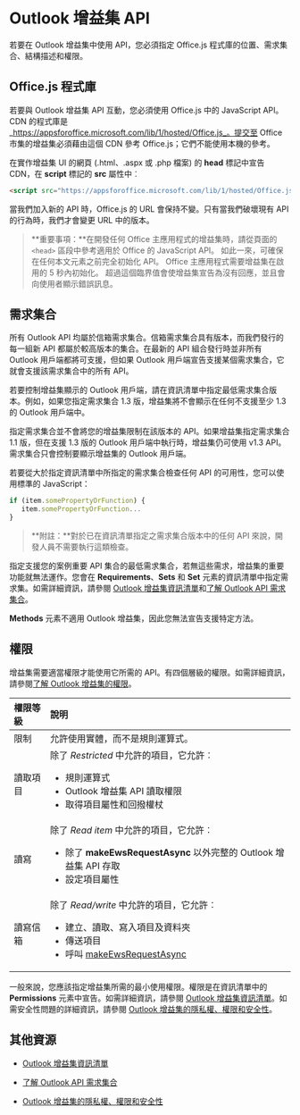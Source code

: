 
# Outlook 增益集 API

若要在 Outlook 增益集中使用 API，您必須指定 Office.js 程式庫的位置、需求集合、結構描述和權限。

## Office.js 程式庫

若要與 Outlook 增益集 API 互動，您必須使用 Office.js 中的 JavaScript API。CDN 的程式庫是 _https://appsforoffice.microsoft.com/lib/1/hosted/Office.js_。提交至 Office 市集的增益集必須藉由這個 CDN 參考 Office.js；它們不能使用本機的參考。 

在實作增益集 UI 的網頁 (.html、.aspx 或 .php 檔案) 的 **head** 標記中宣告 CDN，在 **script** 標記的 **src** 屬性中︰


```HTML
<script src="https://appsforoffice.microsoft.com/lib/1/hosted/Office.js" type="text/javascript"></script>
```

當我們加入新的 API 時，Office.js 的 URL 會保持不變。只有當我們破壞現有 API 的行為時，我們才會變更 URL 中的版本。

> **重要事項：**在開發任何 Office 主應用程式的增益集時，請從頁面的 `<head>` 區段中參考適用於 Office 的 JavaScript API。 如此一來，可確保在任何本文元素之前完全初始化 API。 Office 主應用程式需要增益集在啟用的 5 秒內初始化。 超過這個臨界值會使增益集宣告為沒有回應，並且會向使用者顯示錯誤訊息。  

## 需求集合

所有 Outlook API 均屬於信箱需求集合。信箱需求集合具有版本，而我們發行的每一組新 API 都屬於較高版本的集合。在最新的 API 組合發行時並非所有 Outlook 用戶端都將可支援，但如果 Outlook 用戶端宣告支援某個需求集合，它就會支援該需求集合中的所有 API。 

若要控制增益集顯示的 Outlook 用戶端，請在資訊清單中指定最低需求集合版本。例如，如果您指定需求集合 1.3 版，增益集將不會顯示在任何不支援至少 1.3 的 Outlook 用戶端中。 

指定需求集合並不會將您的增益集限制在該版本的 API。如果增益集指定需求集合 1.1 版，但在支援 1.3 版的 Outlook 用戶端中執行時，增益集仍可使用 v1.3 API。需求集合只會控制要顯示增益集的 Outlook 用戶端。

若要從大於指定資訊清單中所指定的需求集合檢查任何 API 的可用性，您可以使用標準的 JavaScript：


```js
if (item.somePropertyOrFunction) {
   item.somePropertyOrFunction...  
}
```

> **附註：**對於已在資訊清單指定之需求集合版本中的任何 API 來說，開發人員不需要執行這類檢查。

指定支援您的案例重要 API 集合的最低需求集合，若無這些需求，增益集的重要功能就無法運作。您會在 **Requirements**、**Sets** 和 **Set** 元素的資訊清單中指定需求集。如需詳細資訊，請參閱 [Outlook 增益集資訊清單](../outlook/manifests/manifests.md)和[了解 Outlook API 需求集合](..\..\reference\outlook\tutorial-api-requirement-sets.md)。

**Methods** 元素不適用 Outlook 增益集，因此您無法宣告支援特定方法。


## 權限

增益集需要適當權限才能使用它所需的 API。有四個層級的權限。如需詳細資訊，請參閱[了解 Outlook 增益集的權限](../outlook/understanding-outlook-add-in-permissions.md)。


|**權限等級**|**說明**|
|:-----|:-----|
|限制|允許使用實體，而不是規則運算式。|
|讀取項目|除了 _Restricted_ 中允許的項目，它允許︰<ul><li>規則運算式</li><li>Outlook 增益集 API 讀取權限</li><li>取得項目屬性和回撥權杖</li></ul>|
|讀寫|除了 _Read item_ 中允許的項目，它允許︰<ul><li>除了 <b>makeEwsRequestAsync</b> 以外完整的 Outlook 增益集 API 存取</li><li>設定項目屬性</li></ul>|
|讀寫信箱|除了 _Read/write_ 中允許的項目，它允許︰<ul><li>建立、讀取、寫入項目及資料夾</li><li>傳送項目</li><li>呼叫 [makeEwsRequestAsync](../../reference/outlook/Office.context.mailbox.md#makeewsrequestasyncdata-callback-usercontext)</li></ul>|
一般來說，您應該指定增益集所需的最小使用權限。權限是在資訊清單中的 **Permissions** 元素中宣告。如需詳細資訊，請參閱 [Outlook 增益集資訊清單](../outlook/manifests/manifests.md)。如需安全性問題的詳細資訊，請參閱 [Outlook 增益集的隱私權、權限和安全性](../outlook/../../docs/develop/privacy-and-security.md)。


## 其他資源

- [Outlook 增益集資訊清單](../outlook/manifests/manifests.md)

- [了解 Outlook API 需求集合](../../reference/outlook/tutorial-api-requirement-sets.md)
    
- [Outlook 增益集的隱私權、權限和安全性](../outlook/../../docs/develop/privacy-and-security.md)
    
